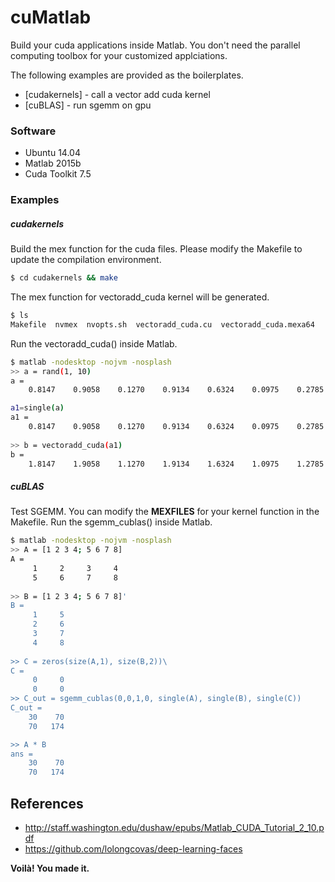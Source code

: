 # cuMatlab

Build your cuda applications inside Matlab.
You don't need the parallel computing toolbox for your customized applciations.

The following examples are provided as the boilerplates.

* [cudakernels] - call a vector add cuda kernel
* [cuBLAS] - run sgemm on gpu

### Software
* Ubuntu 14.04 
* Matlab 2015b 
* Cuda Toolkit 7.5


### Examples
##### cudakernels
Build the mex function for the cuda files.
Please modify the Makefile to update the compilation environment.

```sh
$ cd cudakernels && make
```
The mex function for vectoradd_cuda kernel will be generated. 
```sh
$ ls
Makefile  nvmex  nvopts.sh  vectoradd_cuda.cu  vectoradd_cuda.mexa64
```

Run the vectoradd_cuda() inside Matlab.
```sh
$ matlab -nodesktop -nojvm -nosplash
>> a = rand(1, 10)
a =
    0.8147    0.9058    0.1270    0.9134    0.6324    0.0975    0.2785    0.5469    0.9575    0.9649

a1=single(a)
a1 =
    0.8147    0.9058    0.1270    0.9134    0.6324    0.0975    0.2785    0.5469    0.9575    0.9649
    
>> b = vectoradd_cuda(a1)
b =
    1.8147    1.9058    1.1270    1.9134    1.6324    1.0975    1.2785    1.5469    1.9575    1.9649
```



##### cuBLAS
Test SGEMM.
You can modify the **MEXFILES**  for your kernel function in the Makefile.
Run the sgemm_cublas() inside Matlab.
```sh
$ matlab -nodesktop -nojvm -nosplash
>> A = [1 2 3 4; 5 6 7 8]
A =
     1     2     3     4
     5     6     7     8
     
>> B = [1 2 3 4; 5 6 7 8]' 
B =
     1     5
     2     6
     3     7
     4     8
     
>> C = zeros(size(A,1), size(B,2))\
C =
     0     0
     0     0
>> C_out = sgemm_cublas(0,0,1,0, single(A), single(B), single(C))
C_out =
    30    70
    70   174

>> A * B
ans =
    30    70
    70   174
```


References
----

- http://staff.washington.edu/dushaw/epubs/Matlab_CUDA_Tutorial_2_10.pdf
- https://github.com/lolongcovas/deep-learning-faces


**Voilà! You made it.**
